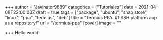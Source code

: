 +++
author = "Javinator9889"
categories = ["Tutoriales"]
date = 2021-04-08T22:00:00Z
draft = true
tags = ["package", "ubuntu", "snap store", "linux", "ppa", "termius", "deb"]
title = "Termius PPA: #1 SSH platform app as a repository!"
url = "/termius-ppa"
[cover]
image = ""

+++
Hello world!